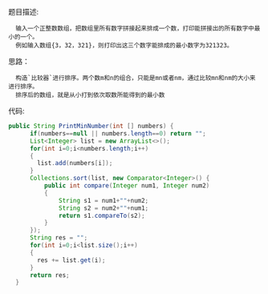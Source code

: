 题目描述:

      输入一个正整数数组，把数组里所有数字拼接起来排成一个数，打印能拼接出的所有数字中最小的一个。
      例如输入数组{3，32，321}，则打印出这三个数字能排成的最小数字为321323。

思路：

      构造`比较器`进行排序。两个数m和n的组合，只能是mn或者nm，通过比较mn和nm的大小来进行排序。
      排序后的数组，就是从小打到依次取数所能得到的最小数

代码:

```Java
public String PrintMinNumber(int [] numbers) {
      if(numbers==null || numbers.length==0) return "";
      List<Integer> list = new ArrayList<>();
      for(int i=0;i<numbers.length;i++)
      {
        list.add(numbers[i]);
      }
      Collections.sort(list, new Comparator<Integer>() {
          public int compare(Integer num1, Integer num2)
          {
              String s1 = num1+""+num2;
              String s2 = num2+""+num1;
              return s1.compareTo(s2);
          }
      });
      String res = "";
      for(int i=0;i<list.size();i++)
      {
        res += list.get(i);
      }
      return res;
  }
```
